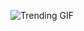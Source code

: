 ![Trending GIF](https://media2.giphy.com/media/v1.Y2lkPThiYjIxNzcycTZlMml5dG5najd5cmg3OG1uY3R4NjllOXpheDhtMzFldjZqemtkaiZlcD12MV9naWZzX3NlYXJjaCZjdD1n/MT5UUV1d4CXE2A37Dg/giphy.gif)
